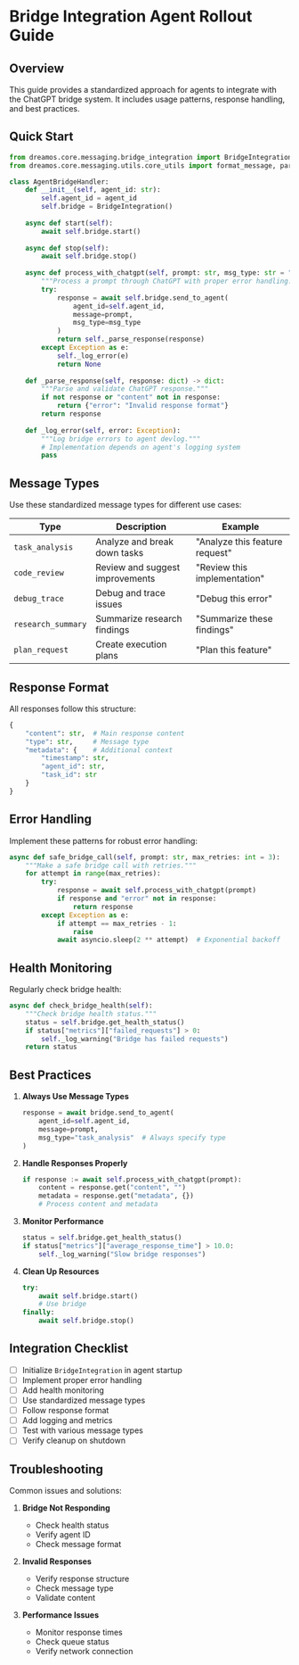 # Bridge Integration Agent Rollout Guide

## Overview

This guide provides a standardized approach for agents to integrate with the ChatGPT bridge system. It includes usage patterns, response handling, and best practices.

## Quick Start

```python
from dreamos.core.messaging.bridge_integration import BridgeIntegration
from dreamos.core.messaging.utils.core_utils import format_message, parse_message

class AgentBridgeHandler:
    def __init__(self, agent_id: str):
        self.agent_id = agent_id
        self.bridge = BridgeIntegration()
        
    async def start(self):
        await self.bridge.start()
        
    async def stop(self):
        await self.bridge.stop()
        
    async def process_with_chatgpt(self, prompt: str, msg_type: str = "default"):
        """Process a prompt through ChatGPT with proper error handling."""
        try:
            response = await self.bridge.send_to_agent(
                agent_id=self.agent_id,
                message=prompt,
                msg_type=msg_type
            )
            return self._parse_response(response)
        except Exception as e:
            self._log_error(e)
            return None
            
    def _parse_response(self, response: dict) -> dict:
        """Parse and validate ChatGPT response."""
        if not response or "content" not in response:
            return {"error": "Invalid response format"}
        return response
        
    def _log_error(self, error: Exception):
        """Log bridge errors to agent devlog."""
        # Implementation depends on agent's logging system
        pass
```

## Message Types

Use these standardized message types for different use cases:

| Type | Description | Example |
|------|-------------|---------|
| `task_analysis` | Analyze and break down tasks | "Analyze this feature request" |
| `code_review` | Review and suggest improvements | "Review this implementation" |
| `debug_trace` | Debug and trace issues | "Debug this error" |
| `research_summary` | Summarize research findings | "Summarize these findings" |
| `plan_request` | Create execution plans | "Plan this feature" |

## Response Format

All responses follow this structure:

```python
{
    "content": str,  # Main response content
    "type": str,     # Message type
    "metadata": {    # Additional context
        "timestamp": str,
        "agent_id": str,
        "task_id": str
    }
}
```

## Error Handling

Implement these patterns for robust error handling:

```python
async def safe_bridge_call(self, prompt: str, max_retries: int = 3):
    """Make a safe bridge call with retries."""
    for attempt in range(max_retries):
        try:
            response = await self.process_with_chatgpt(prompt)
            if response and "error" not in response:
                return response
        except Exception as e:
            if attempt == max_retries - 1:
                raise
            await asyncio.sleep(2 ** attempt)  # Exponential backoff
```

## Health Monitoring

Regularly check bridge health:

```python
async def check_bridge_health(self):
    """Check bridge health status."""
    status = self.bridge.get_health_status()
    if status["metrics"]["failed_requests"] > 0:
        self._log_warning("Bridge has failed requests")
    return status
```

## Best Practices

1. **Always Use Message Types**
   ```python
   response = await bridge.send_to_agent(
       agent_id=self.agent_id,
       message=prompt,
       msg_type="task_analysis"  # Always specify type
   )
   ```

2. **Handle Responses Properly**
   ```python
   if response := await self.process_with_chatgpt(prompt):
       content = response.get("content", "")
       metadata = response.get("metadata", {})
       # Process content and metadata
   ```

3. **Monitor Performance**
   ```python
   status = self.bridge.get_health_status()
   if status["metrics"]["average_response_time"] > 10.0:
       self._log_warning("Slow bridge responses")
   ```

4. **Clean Up Resources**
   ```python
   try:
       await self.bridge.start()
       # Use bridge
   finally:
       await self.bridge.stop()
   ```

## Integration Checklist

- [ ] Initialize `BridgeIntegration` in agent startup
- [ ] Implement proper error handling
- [ ] Add health monitoring
- [ ] Use standardized message types
- [ ] Follow response format
- [ ] Add logging and metrics
- [ ] Test with various message types
- [ ] Verify cleanup on shutdown

## Troubleshooting

Common issues and solutions:

1. **Bridge Not Responding**
   - Check health status
   - Verify agent ID
   - Check message format

2. **Invalid Responses**
   - Verify response structure
   - Check message type
   - Validate content

3. **Performance Issues**
   - Monitor response times
   - Check queue status
   - Verify network connection 